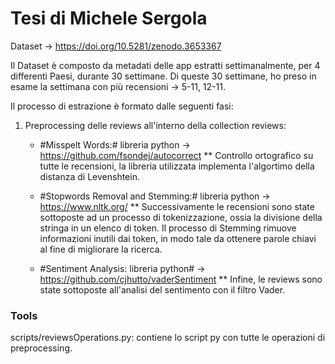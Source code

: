 # Tesi di Michele Sergola

Dataset -> https://doi.org/10.5281/zenodo.3653367

Il Dataset è composto da metadati delle app estratti settimanalmente, per 4 differenti Paesi, durante 30 settimane.
Di queste 30 settimane, ho preso in esame la settimana con più recensioni -> 5-11, 12-11.

Il processo di estrazione è formato dalle seguenti fasi:
  
   1. Preprocessing delle reviews all'interno della collection reviews:
      *  #Misspelt Words:# libreria python -> https://github.com/fsondej/autocorrect
         **  Controllo ortografico su tutte le recensioni, la libreria utilizzata implementa l'algortimo della distanza di Levenshtein.
      
      *  #Stopwords Removal and Stemming:# libreria python -> https://www.nltk.org/
         ** Successivamente le recensioni sono state sottoposte ad un processo di tokenizzazione, ossia la divisione della stringa in un elenco di token.
            Il processo di Stemming rimuove informazioni inutili dai token, in modo tale da ottenere parole chiavi al fine di migliorare la ricerca.
            
      *  #Sentiment Analysis: libreria python# -> https://github.com/cjhutto/vaderSentiment
         ** Infine, le reviews sono state sottoposte all'analisi del sentimento con il filtro Vader.

### Tools

scripts/reviewsOperations.py: contiene lo script py con tutte le operazioni di preprocessing.
